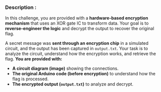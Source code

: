 ### Description :

In this challenge, you are provided with a **hardware-based encryption mechanism** that uses an XOR gate IC to transform data. Your goal is to **reverse-engineer the logic** and decrypt the output to recover the original flag.

A secret message was **sent through an encryption chip** in a simulated circuit, and the output has been captured in `output.txt`. Your task is to analyze the circuit, understand how the encryption works, and retrieve the flag.
**You are provided with:**

- **A circuit diagram (image)** showing the connections.
- **The original Arduino code (before encryption)** to understand how the flag is processed.
- **The encrypted output (`output.txt`)** to analyze and decrypt.
